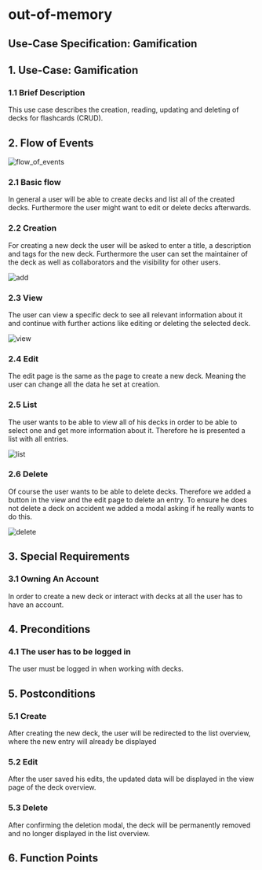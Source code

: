 # out-of-memory
## Use-Case Specification: Gamification

## 1. Use-Case: Gamification

### 1.1 Brief Description

This use case describes the creation, reading, updating and deleting of decks for flashcards (CRUD).

## 2. Flow of Events

![flow_of_events](img/flow.png)

### 2.1 Basic flow

In general a user will be able to create decks and list all of the created decks. Furthermore the user might want to edit or delete decks afterwards.

### 2.2 Creation  

For creating a new deck the user will be asked to enter a title, a description and tags for the new deck. Furthermore the user can set the maintainer of the deck as well as collaborators and the visibility for other users.

![add](img/edit.jpg)

### 2.3 View

The user can view a specific deck to see all relevant information about it and continue with further actions like editing or deleting the selected deck.

![view](img/view.jpg)

### 2.4 Edit

The edit page is the same as the page to create a new deck. Meaning the user can change all the data he set at creation.

### 2.5 List

The user wants to be able to view all of his decks in order to be able to select one and get more information about it. Therefore he is presented a list with all entries.

![list](img/list.jpg)

### 2.6 Delete

Of course the user wants to be able to delete decks. Therefore we added a button in the view and the edit page to delete an entry. To ensure he does not delete a deck on accident we added a modal asking if he really wants to do this.

![delete](img/delete.jpg)

## 3. Special Requirements

### 3.1 Owning An Account
        
In order to create a new deck or interact with decks at all the user has to have an account.

## 4. Preconditions

### 4.1 The user has to be logged in

The user must be logged in when working with decks.

## 5. Postconditions

### 5.1 Create

After creating the new deck, the user will be redirected to the list overview, where the new entry will already be displayed

### 5.2 Edit

After the user saved his edits, the updated data will be displayed in the view page of the deck overview.

### 5.3 Delete

After confirming the deletion modal, the deck will be permanently removed and no longer displayed in the list overview.

## 6. Function Points
